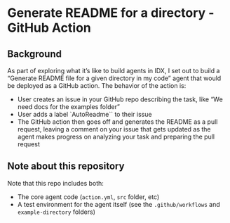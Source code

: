# Generate README for a directory - GitHub Action

## Background

As part of exploring what it’s like to build agents in IDX, I set out to build a “Generate README file for a given directory in my code” agent that would be deployed as a GitHub action. The behavior of the action is:

- User creates an issue in your GitHub repo describing the task, like “We need docs for the examples folder”
- User adds a label `AutoReadme`` to their issue
- The GitHub action then goes off and generates the README as a pull request, leaving a comment on your issue that gets updated as the agent makes progress on analyzing your task and preparing the pull request

## Note about this repository

Note that this repo includes both:

- The core agent code (`action.yml`, `src` folder, etc)
- A test environment for the agent itself (see the `.github/workflows` and `example-directory` folders)